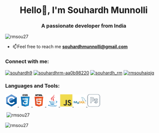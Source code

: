 <h1 align="center">Hello👋, I'm Souhardh Munnolli</h1>
<h3 align="center">A passionate developer from India</h3>

<p align="left"> <img src="https://komarev.com/ghpvc/?username=rmsou27&label=Profile%20views&color=0e75b6&style=flat" alt="rmsou27" /> </p>

- 📫Feel free to reach me **souhardhmunnolli@gmail.com**

<h3 align="left">Connect with me:</h3>
<p align="left">
<a href="https://twitter.com/souhardh9" target="blank"><img align="center" src="https://raw.githubusercontent.com/rahuldkjain/github-profile-readme-generator/master/src/images/icons/Social/twitter.svg" alt="souhardh9" height="30" width="40" /></a>
<a href="https://linkedin.com/in/souhardhrm-aa0b98220" target="blank"><img align="center" src="https://raw.githubusercontent.com/rahuldkjain/github-profile-readme-generator/master/src/images/icons/Social/linked-in-alt.svg" alt="souhardhrm-aa0b98220" height="30" width="40" /></a>
<a href="https://instagram.com/souhardh_rm" target="blank"><img align="center" src="https://raw.githubusercontent.com/rahuldkjain/github-profile-readme-generator/master/src/images/icons/Social/instagram.svg" alt="souhardh_rm" height="30" width="40" /></a>
<a href="https://auth.geeksforgeeks.org/user/rmsouhaiqjq" target="blank"><img align="center" src="https://raw.githubusercontent.com/rahuldkjain/github-profile-readme-generator/master/src/images/icons/Social/geeks-for-geeks.svg" alt="rmsouhaiqjq" height="30" width="40" /></a>
</p>

<h3 align="left">Languages and Tools:</h3>
<p align="left"> <a href="https://www.cprogramming.com/" target="_blank" rel="noreferrer"> <img src="https://raw.githubusercontent.com/devicons/devicon/master/icons/c/c-original.svg" alt="c" width="40" height="40"/> </a> <a href="https://www.w3schools.com/css/" target="_blank" rel="noreferrer"> <img src="https://raw.githubusercontent.com/devicons/devicon/master/icons/css3/css3-original-wordmark.svg" alt="css3" width="40" height="40"/> </a> <a href="https://www.w3.org/html/" target="_blank" rel="noreferrer"> <img src="https://raw.githubusercontent.com/devicons/devicon/master/icons/html5/html5-original-wordmark.svg" alt="html5" width="40" height="40"/> </a> <a href="https://www.java.com" target="_blank" rel="noreferrer"> <img src="https://raw.githubusercontent.com/devicons/devicon/master/icons/java/java-original.svg" alt="java" width="40" height="40"/> </a> <a href="https://developer.mozilla.org/en-US/docs/Web/JavaScript" target="_blank" rel="noreferrer"> <img src="https://raw.githubusercontent.com/devicons/devicon/master/icons/javascript/javascript-original.svg" alt="javascript" width="40" height="40"/> </a> <a href="https://www.mysql.com/" target="_blank" rel="noreferrer"> <img src="https://raw.githubusercontent.com/devicons/devicon/master/icons/mysql/mysql-original-wordmark.svg" alt="mysql" width="40" height="40"/> </a> <a href="https://www.photoshop.com/en" target="_blank" rel="noreferrer"> <img src="https://raw.githubusercontent.com/devicons/devicon/master/icons/photoshop/photoshop-line.svg" alt="photoshop" width="40" height="40"/> </a> </p>

<p>&nbsp;<img align="center" src="https://github-readme-stats.vercel.app/api?username=rmsou27&show_icons=true&locale=en" alt="rmsou27" /></p>

<p><img align="center" src="https://github-readme-streak-stats.herokuapp.com/?user=rmsou27&" alt="rmsou27" /></p>
